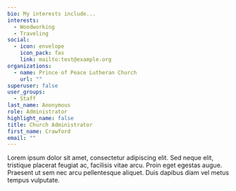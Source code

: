 ```yaml
---
bio: My interests include...
interests:
  - Woodworking
  - Traveling
social:
  - icon: envelope
    icon_pack: fas
    link: mailto:test@example.org
organizations:
  - name: Prince of Peace Lutheran Church
    url: ""
superuser: false
user_groups:
  - Staff
last_name: Anonymous
role: Administrator
highlight_name: false
title: Church Administrator
first_name: Crawford
email: ""
---
```

Lorem ipsum dolor sit amet, consectetur adipiscing elit. Sed neque elit, tristique placerat feugiat ac, facilisis vitae arcu. Proin eget egestas augue. Praesent ut sem nec arcu pellentesque aliquet. Duis dapibus diam vel metus tempus vulputate.


